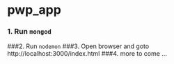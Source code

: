 # pwp_app

### 1. Run `` mongod ``
###2. Run `` nodemon ``
###3. Open browser and goto http://localhost:3000/index.html
###4. more to come ...
